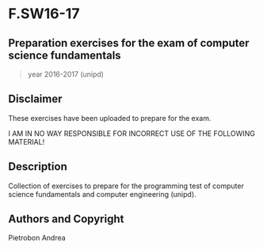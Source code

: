 # F.SW16-17

## Preparation exercises for the exam of computer science fundamentals

> year 2016-2017 (unipd)

## Disclaimer
These exercises have been uploaded to prepare for the exam.

I AM IN NO WAY RESPONSIBLE FOR INCORRECT USE OF THE FOLLOWING MATERIAL!

## Description

Collection of exercises to prepare for the programming test of computer science fundamentals and computer engineering (unipd).

## Authors and Copyright
Pietrobon Andrea
